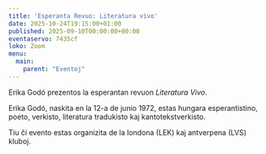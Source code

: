 ```yaml
---
title: 'Esperanta Revuo: Literatura vivo'
date: 2025-10-24T19:15:00+01:00
published: 2025-09-10T00:00:00+00:00
eventaservo: 7435cf
loko: Zoom
menu:
  main:
    parent: "Eventoj"
---
```


Erika Godó prezentos la esperantan revuon _Literatura Vivo_.

<!--more-->

Erika Godó, naskita en la 12-a de junio 1972, estas hungara esperantistino, poeto, verkisto, literatura tradukisto kaj kantotekstverkisto.

Tiu ĉi evento estas organizita de la londona (LEK) kaj antverpena (LVS) kluboj.
